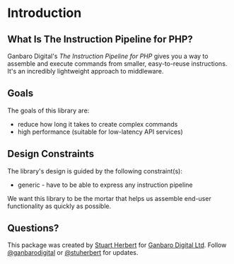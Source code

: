# Introduction

## What Is The Instruction Pipeline for PHP?

Ganbaro Digital's _The Instruction Pipeline for PHP_ gives you a way to assemble and execute commands from smaller, easy-to-reuse instructions. It's an incredibly lightweight approach to middleware.

## Goals

The goals of this library are:

* reduce how long it takes to create complex commands
* high performance (suitable for low-latency API services)

## Design Constraints

The library's design is guided by the following constraint(s):

* generic - have to be able to express any instruction pipeline

We want this library to be the mortar that helps us assemble end-user functionality as quickly as possible.

## Questions?

This package was created by [Stuart Herbert](http://www.stuartherbert.com) for [Ganbaro Digital Ltd](http://ganbarodigital.com). Follow [@ganbarodigital](https://twitter.com/ganbarodigital) or [@stuherbert](https://twitter.com/stuherbert) for updates.
